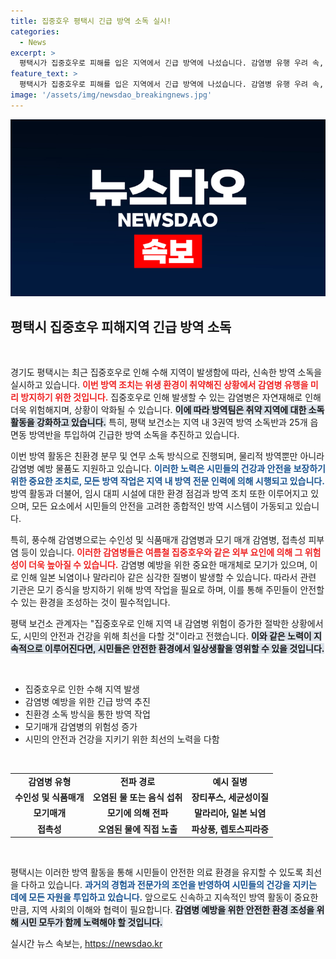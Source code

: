 ```yaml
---
title: 집중호우 평택시 긴급 방역 소독 실시!
categories:
  - News
excerpt: >
  평택시가 집중호우로 피해를 입은 지역에서 긴급 방역에 나섰습니다. 감염병 유행 우려 속, 신속한 소독과 예방 조치로 시민의 안전을 지키는데 총력을 기울이고 있습니다.
feature_text: >
  평택시가 집중호우로 피해를 입은 지역에서 긴급 방역에 나섰습니다. 감염병 유행 우려 속, 신속한 소독과 예방 조치로 시민의 안전을 지키는데 총력을 기울이고 있습니다.
image: '/assets/img/newsdao_breakingnews.jpg'
---
```


<p><img src="/assets/img/newsdao_breakingnews.jpg" alt="ontimetimes 속보" /></p>

<h2 data-ke-size="size26">평택시 집중호우 피해지역 긴급 방역 소독</h2>

<p data-ke-size="size16">&nbsp;</p>

<p>경기도 평택시는 최근 집중호우로 인해 수해 지역이 발생함에 따라, 신속한 방역 소독을 실시하고 있습니다. <b><span style="color: #ee2323;">이번 방역 조치는 위생 환경이 취약해진 상황에서 감염병 유행을 미리 방지하기 위한 것입니다.</span></b> 집중호우로 인해 발생할 수 있는 감염병은 자연재해로 인해 더욱 위험해지며, 상황이 악화될 수 있습니다. <b><span style="background-color: #21538527;">이에 따라 방역팀은 취약 지역에 대한 소독 활동을 강화하고 있습니다.</span></b> 특히, 평택 보건소는 지역 내 3권역 방역 소독반과 25개 읍면동 방역반을 투입하여 긴급한 방역 소독을 추진하고 있습니다.</p>

<p>이번 방역 활동은 친환경 분무 및 연무 소독 방식으로 진행되며, 물리적 방역뿐만 아니라 감염병 예방 물품도 지원하고 있습니다. <b><span style="color: #1a5490;">이러한 노력은 시민들의 건강과 안전을 보장하기 위한 중요한 조치로, 모든 방역 작업은 지역 내 방역 전문 인력에 의해 시행되고 있습니다.</span></b> 방역 활동과 더불어, 임시 대피 시설에 대한 환경 점검과 방역 조치 또한 이루어지고 있으며, 모든 요소에서 시민들의 안전을 고려한 종합적인 방역 시스템이 가동되고 있습니다.</p>

<p>특히, 풍수해 감염병으로는 수인성 및 식품매개 감염병과 모기 매개 감염병, 접촉성 피부염 등이 있습니다. <b><span style="color: #ee2323;">이러한 감염병들은 여름철 집중호우와 같은 외부 요인에 의해 그 위험성이 더욱 높아질 수 있습니다.</span></b> 감염병 예방을 위한 중요한 매개체로 모기가 있으며, 이로 인해 일본 뇌염이나 말라리아 같은 심각한 질병이 발생할 수 있습니다. 따라서 관련 기관은 모기 증식을 방지하기 위해 방역 작업을 필요로 하며, 이를 통해 주민들이 안전할 수 있는 환경을 조성하는 것이 필수적입니다.</p>

<p>평택 보건소 관계자는 "집중호우로 인해 지역 내 감염병 위험이 증가한 절박한 상황에서도, 시민의 안전과 건강을 위해 최선을 다할 것"이라고 전했습니다. <b><span style="background-color: #21538527;">이와 같은 노력이 지속적으로 이루어진다면, 시민들은 안전한 환경에서 일상생활을 영위할 수 있을 것입니다.</span></b></p>

<p data-ke-size="size16">&nbsp;</p>

<ul>
  <li>집중호우로 인한 수해 지역 발생</li>
  <li>감염병 예방을 위한 긴급 방역 추진</li>
  <li>친환경 소독 방식을 통한 방역 작업</li>
  <li>모기매개 감염병의 위험성 증가</li>
  <li>시민의 안전과 건강을 지키기 위한 최선의 노력을 다함</li>
</ul>

<p data-ke-size="size16">&nbsp;</p>

<table style="width: 100%;">
    <tr>
        <td style="text-align: center; height: 17px;"><b>감염병 유형</b></td>
        <td style="text-align: center; height: 17px;"><b>전파 경로</b></td>
        <td style="text-align: center; height: 17px;"><b>예시 질병</b></td>
    </tr>
    <tr>
        <td style="text-align: center; height: 17px;"><b>수인성 및 식품매개</b></td>
        <td style="text-align: center; height: 17px;"><b>오염된 물 또는 음식 섭취</b></td>
        <td style="text-align: center; height: 17px;"><b>장티푸스, 세균성이질</b></td>
    </tr>
    <tr>
        <td style="text-align: center; height: 17px;"><b>모기매개</b></td>
        <td style="text-align: center; height: 17px;"><b>모기에 의해 전파</b></td>
        <td style="text-align: center; height: 17px;"><b>말라리아, 일본 뇌염</b></td>
    </tr>
    <tr>
        <td style="text-align: center; height: 17px;"><b>접촉성</b></td>
        <td style="text-align: center; height: 17px;"><b>오염된 물에 직접 노출</b></td>
        <td style="text-align: center; height: 17px;"><b>파상풍, 렙토스피라증</b></td>
    </tr>
</table>

<p data-ke-size="size16">&nbsp;</p>

<p>평택시는 이러한 방역 활동을 통해 시민들이 안전한 의료 환경을 유지할 수 있도록 최선을 다하고 있습니다. <b><span style="color: #1a5490;">과거의 경험과 전문가의 조언을 반영하여 시민들의 건강을 지키는 데에 모든 자원을 투입하고 있습니다.</span></b> 앞으로도 신속하고 지속적인 방역 활동이 중요한만큼, 지역 사회의 이해와 협력이 필요합니다. <b><span style="background-color: #21538527;">감염병 예방을 위한 안전한 환경 조성을 위해 시민 모두가 함께 노력해야 할 것입니다.</span></b></p>
실시간 뉴스 속보는, <a href="https://newsdao.kr" rel="dofollow">https://newsdao.kr</a>


